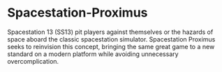 Spacestation-Proximus
=====================

Spacestation 13 (SS13) pit players against themselves or the hazards of space aboard the classic spacestation simulator.
Spacestation Proximus seeks to reinvision this concept, bringing the same great game to a new standard on a modern platform
while avoiding unnecessary overcomplication.
